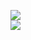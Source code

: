 [![](https://img.shields.io/badge/Made%20With-Github%20Spray-lightgrey.svg?style=for-the-badge&logo=github)](https://github.com/Annihil/github-spray#5935)  
[![](https://i.imgur.com/2DrTn0Z.gif)](https://github.com/Annihil/github-spray)